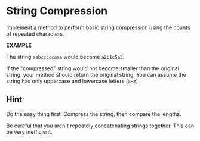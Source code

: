 # String Compression

Implement a method to perform basic string compression using the counts of repeated characters. 

**EXAMPLE**

The string `aabcccccaaa` would become `a2b1c5a3`.

If the "compressed" string would not become smaller than the original string, your method should return the original string. You can assume the string has only uppercase and lowercase letters (a-z).

## Hint

Do the easy thing first. Compress the string, then compare the lengths.

Be careful that you aren't repeatdly concatenating strings together. This can be very inefficient.

